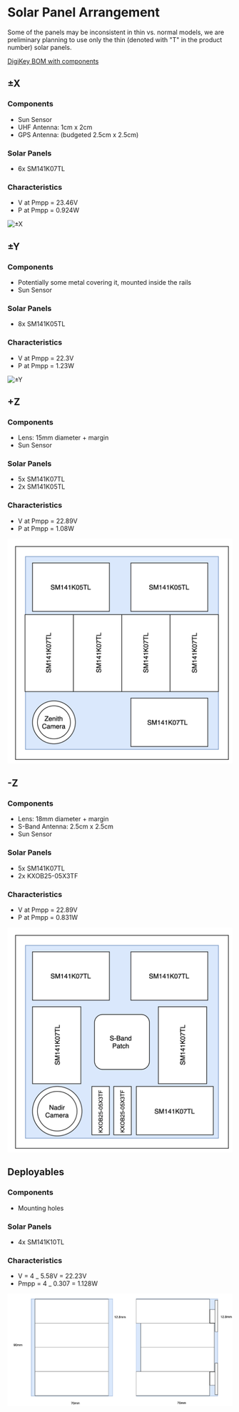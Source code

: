 # Solar Panel Arrangement

Some of the panels may be inconsistent in thin vs. normal models, we are preliminary planning to use only the thin (denoted with "T" in the product number) solar panels.

[DigiKey BOM with components](https://www.digikey.com/BOM/Create/CreateSharedBom?bomId=864345)

## ±X

### Components

- Sun Sensor
- UHF Antenna: 1cm x 2cm
- GPS Antenna: (budgeted 2.5cm x 2.5cm)

### Solar Panels

- 6x SM141K07TL

### Characteristics

- V at Pmpp = 23.46V
- P at Pmpp = 0.924W

![±X](./assets/±X.png)

## ±Y

### Components

- Potentially some metal covering it, mounted inside the rails
- Sun Sensor

### Solar Panels

- 8x SM141K05TL

### Characteristics

- V at Pmpp = 22.3V
- P at Pmpp = 1.23W

![±Y](./assets/±Y.png)

## +Z

### Components

- Lens: 15mm diameter + margin
- Sun Sensor

### Solar Panels

- 5x SM141K07TL
- 2x SM141K05TL

### Characteristics

- V at Pmpp = 22.89V
- P at Pmpp = 1.08W

![+Z](./assets/+Z.png)

## -Z

### Components

- Lens: 18mm diameter + margin
- S-Band Antenna: 2.5cm x 2.5cm
- Sun Sensor

### Solar Panels

- 5x SM141K07TL
- 2x KXOB25-05X3TF

### Characteristics

- V at Pmpp = 22.89V
- P at Pmpp = 0.831W

![-Z](./assets/-Z.png)

## Deployables

### Components

- Mounting holes

### Solar Panels

- 4x SM141K10TL

### Characteristics

- V = 4 \_ 5.58V = 22.23V
- Pmpp = 4 \_ 0.307 = 1.128W

![Wings](./assets/wings.png)
